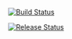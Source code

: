 [![Build Status](https://travis-ci.com/TOFarmer/travis_test.svg?branch=master)](https://travis-ci.com/TOFarmer/travis_test)

[![Release Status](https://travis-ci.com/TOFarmer/travis_test.svg?branch=no_PR_branch-0.1.x)](https://travis-ci.com/TOFarmer/travis_test)
